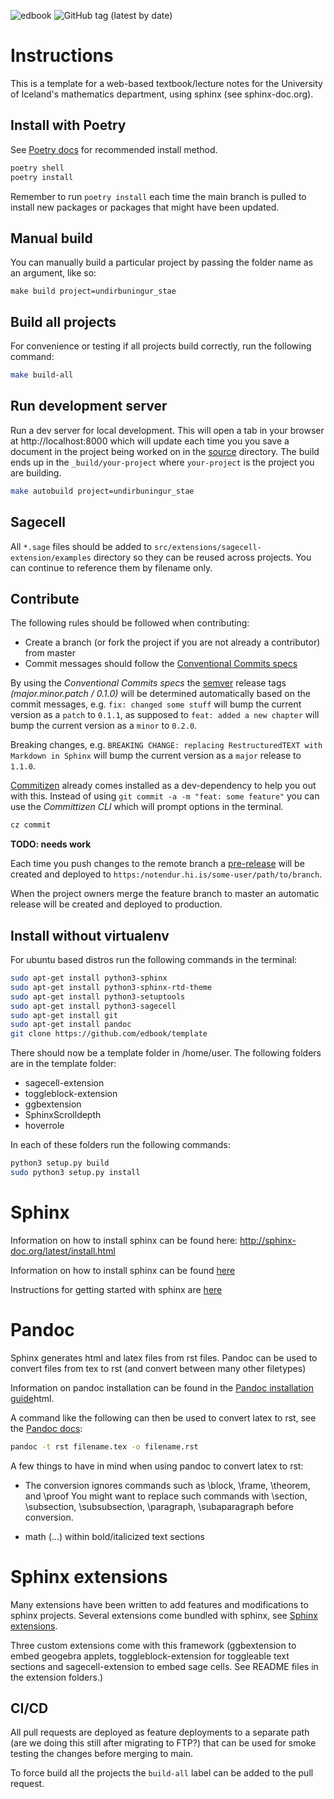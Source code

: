 ![edbook](https://github.com/edbook/haskoli-islands/workflows/edbook/badge.svg)
![GitHub tag (latest by date)](https://img.shields.io/github/v/tag/edbook/haskoli-islands?label=version)

# Instructions

This is a template for a web-based textbook/lecture notes for the University of Iceland's mathematics department, using sphinx (see sphinx-doc.org).

## Install with Poetry

See [Poetry docs](https://python-poetry.org/docs/#installation) for recommended install method.

```sh
poetry shell
poetry install
```

Remember to run `poetry install` each time the main branch is pulled to install new packages or packages that might have been updated.

## Manual build

You can manually build a particular project by passing the folder name as an argument, like so:

```
make build project=undirbuningur_stae
```

## Build all projects

For convenience or testing if all projects build correctly, run the following command:

```bash
make build-all
```

## Run development server

Run a dev server for local development. This will open a tab in your browser at http://localhost:8000 which will update each time you you save a document in the project being worked on in the [source](src/projects) directory. The build ends up in the `_build/your-project` where `your-project` is the project you are building.

```bash
make autobuild project=undirbuningur_stae
```

## Sagecell

All `*.sage` files should be added to `src/extensions/sagecell-extension/examples` directory so they can be reused across projects. You can continue to reference them by filename only.

## Contribute

The following rules should be followed when contributing:

- Create a branch (or fork the project if you are not already a contributor) from master
- Commit messages should follow the [Conventional Commits specs](https://www.conventionalcommits.org)

By using the _Conventional Commits specs_ the [semver](https://semver.org/) release tags _(major.minor.patch / 0.1.0)_ will be determined automatically based on the commit messages, e.g. `fix: changed some stuff` will bump the current version as a `patch` to `0.1.1`, as supposed to `feat: added a new chapter` will bump the current version as a `minor` to `0.2.0`.

Breaking changes, e.g. `BREAKING CHANGE: replacing RestructuredTEXT with Markdown in Sphinx` will bump the current version as a `major` release to `1.1.0`.

[Commitizen](https://commitizen-tools.github.io/commitizen/) already comes installed as a dev-dependency to help you out with this. Instead of using `git commit -a -m "feat: some feature"` you can use the _Committizen CLI_ which will prompt options in the terminal.

```sh
cz commit
```

**TODO: needs work**

Each time you push changes to the remote branch a [pre-release](https://github.com/busla/undirbuningur_stae/releases) will be created and deployed to `https:/notendur.hi.is/some-user/path/to/branch`.

When the project owners merge the feature branch to master an automatic release will be created and deployed to production.

## Install without virtualenv

For ubuntu based distros run the following commands in the terminal:

```bash
sudo apt-get install python3-sphinx
sudo apt-get install python3-sphinx-rtd-theme
sudo apt-get install python3-setuptools
sudo apt-get install python3-sagecell
sudo apt-get install git
sudo apt-get install pandoc
git clone https://github.com/edbook/template
```

There should now be a template folder in /home/user. The following folders are in the template folder:

- sagecell-extension
- toggleblock-extension
- ggbextension
- SphinxScrolldepth
- hoverrole

In each of these folders run the following commands:

```bash
python3 setup.py build
sudo python3 setup.py install
```

# Sphinx

Information on how to install sphinx can be found here: http://sphinx-doc.org/latest/install.html

Information on how to install sphinx can be found [here](http://sphinx-doc.org/latest/install.html)

Instructions for getting started with sphinx are [here](http://sphinx-doc.org/latest/tutorial.html)

# Pandoc

Sphinx generates html and latex files from rst files.
Pandoc can be used to convert files from tex to rst (and convert between many other filetypes)

Information on pandoc installation can be found in the [Pandoc installation guide](http://pandoc.org/installing.)html.

A command like the following can then be used to convert latex to rst, see the [Pandoc docs](http://pandoc.org):

```bash
pandoc -t rst filename.tex -o filename.rst
```

A few things to have in mind when using pandoc to convert latex to rst:

- The conversion ignores commands such as \block, \frame, \theorem, and \proof
  You might want to replace such commands with \section, \subsection, \subsubsection, \paragraph, \subaparagraph before conversion.

- math ($...$) within bold/italicized text sections

# Sphinx extensions

Many extensions have been written to add features and modifications to sphinx projects.
Several extensions come bundled with sphinx, see [Sphinx extensions](http://sphinx-doc.org/extensions.html).

Three custom extensions come with this framework (ggbextension to embed geogebra applets, toggleblock-extension for toggleable text sections and sagecell-extension to embed sage cells. See README files in the extension folders.)

## CI/CD

All pull requests are deployed as feature deployments to a separate path (are we doing this still after migrating to FTP?) that can be used for smoke testing the changes before merging to main.

To force build all the projects the `build-all` label can be added to the pull request.
